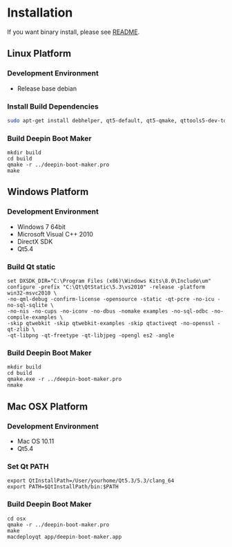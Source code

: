 # Installation

If you want binary install, please see [README](README.md).

## Linux Platform

### Development Environment

- Release base debian

### Install Build Dependencies

```bash
sudo apt-get install debhelper, qt5-default, qt5-qmake, qttools5-dev-tools
```

### Build Deepin Boot Maker

```
mkdir build
cd build
qmake -r ../deepin-boot-maker.pro
make
```

## Windows Platform

### Development Environment

- Windows 7 64bit
- Microsoft Visual C++ 2010
- DirectX SDK
- Qt5.4

### Build Qt static

```
set DXSDK_DIR="C:\Program Files (x86)\Windows Kits\8.0\Include\um"
configure -prefix "C:\Qt\QtStatic\5.3\vs2010" -release -platform win32-msvc2010 \
-no-qml-debug -confirm-license -opensource -static -qt-pcre -no-icu -no-sql-sqlite \
-no-nis -no-cups -no-iconv -no-dbus -nomake examples -no-sql-odbc -no-compile-examples \
-skip qtwebkit -skip qtwebkit-examples -skip qtactiveqt -no-openssl -qt-zlib \
-qt-libpng -qt-freetype -qt-libjpeg -opengl es2 -angle
```

### Build Deepin Boot Maker

```
mkdir build
cd build
qmake.exe -r ../deepin-boot-maker.pro
nmake
```


## Mac OSX Platform

### Development Environment

- Mac OS 10.11
- Qt5.4

### Set Qt PATH

```
export QtInstallPath=/User/yourhome/Qt5.3/5.3/clang_64
export PATH=$QtInstallPath/bin:$PATH
```

### Build Deepin Boot Maker

```
cd osx
qmake -r ../deepin-boot-maker.pro
make
macdeployqt app/deepin-boot-maker.app
```
